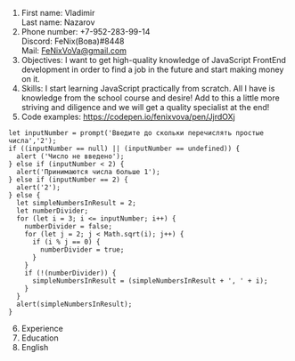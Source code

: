 1. First name: Vladimir  
Last name: Nazarov
2. Phone number: +7-952-283-99-14  
Discord: FeNix(Вова)#8448  
Mail: FeNixVoVa@gmail.com
3. Objectives: I want to get high-quality knowledge of JavaScript FrontEnd development in order to find a job in the future and start making money on it.
4. Skills: I start learning JavaScript practically from scratch. All I have is knowledge from the school course and desire! Add to this a little more striving and diligence and we will get a quality specialist at the end!
5. Code examples: https://codepen.io/fenixvova/pen/JjrdOXj
```
let inputNumber = prompt('Введите до скольки перечислять простые числа','2');
if ((inputNumber == null) || (inputNumber == undefined)) {
  alert ('Число не введено');
} else if (inputNumber < 2) {
  alert('Принимаются числа больше 1');
} else if (inputNumber == 2) {
  alert('2');
} else {
  let simpleNumbersInResult = 2;
  let numberDivider;
  for (let i = 3; i <= inputNumber; i++) {
    numberDivider = false;
    for (let j = 2; j < Math.sqrt(i); j++) {
      if (i % j == 0) {
        numberDivider = true;
      }
    }
    if (!(numberDivider)) {
      simpleNumbersInResult = (simpleNumbersInResult + ', ' + i);
    }
  } 
  alert(simpleNumbersInResult);
}
```
6. Experience
7. Education
8. English